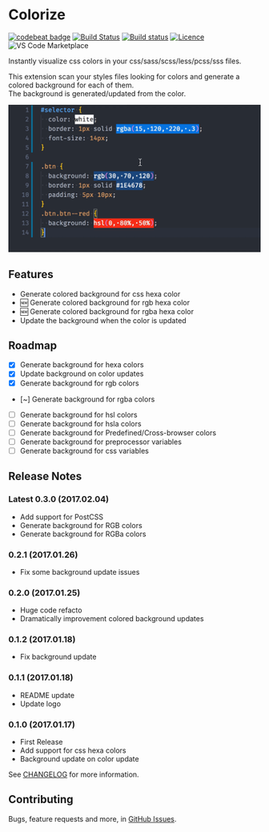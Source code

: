 # Colorize

[![codebeat badge](https://codebeat.co/badges/aec222e1-64ae-4360-a849-d077040694ca)](https://codebeat.co/projects/github-com-kamikillerto-vscode-colorize) [![Build Status](https://travis-ci.org/KamiKillertO/vscode-colorize.svg?branch=master)](https://travis-ci.org/KamiKillertO/vscode-colorize) [![Build status](https://ci.appveyor.com/api/projects/status/errygb6n97kiq75a?svg=true)](https://ci.appveyor.com/project/KamiKillertO/vscode-colorize) [![Licence](https://img.shields.io/github/license/KamiKillertO/vscode_colorize.svg)](https://github.com/KamiKillertO/vscode_colorize) ![VS Code Marketplace](http://vsmarketplacebadge.apphb.com/version-short/kamikillerto.vscode-colorize.svg)

Instantly visualize css colors in your css/sass/scss/less/pcss/sss files.

This extension scan your styles files looking for colors and generate a colored background for each of them.  
The background is generated/updated from the color.

![](https://raw.githubusercontent.com/kamikillerto/vscode-colorize/master/assets/demo.gif)

## Features

- Generate colored background for css hexa color
-  🆕 Generate colored background for rgb hexa color
-  🆕 Generate colored background for rgba hexa color
- Update the background when the color is updated

## Roadmap

- [x] Generate background for hexa colors
- [x] Update background on color updates
- [x] Generate background for rgb colors
- [~] Generate background for rgba colors
- [ ] Generate background for hsl colors
- [ ] Generate background for hsla colors
- [ ] Generate background for Predefined/Cross-browser colors
- [ ] Generate background for preprocessor variables
- [ ] Generate background for css variables

## Release Notes

### Latest 0.3.0 (2017.02.04)

- Add support for PostCSS
- Generate background for RGB colors
- Generate background for RGBa colors

### 0.2.1 (2017.01.26)

- Fix some background update issues

### 0.2.0 (2017.01.25)

- Huge code refacto
- Dramatically improvement colored background updates

### 0.1.2 (2017.01.18)

- Fix background update

### 0.1.1 (2017.01.18)

- README update
- Update logo

### 0.1.0 (2017.01.17)

- First Release
- Add support for css hexa colors
- Background update on color update

See [CHANGELOG](CHANGELOG.md) for more information.

## Contributing

Bugs, feature requests and more, in [GitHub Issues](https://github.com/KamiKillertO/vscode-colorize/issues).
